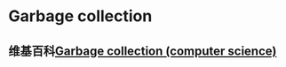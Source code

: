 # Garbage collection



## 维基百科[Garbage collection (computer science)](https://en.wikipedia.org/wiki/Garbage_collection_(computer_science))